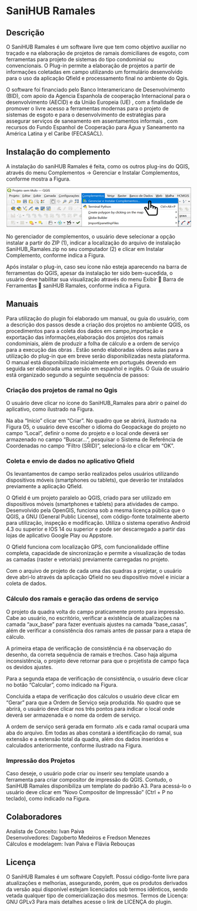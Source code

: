 <html>
<body>
<h1>SaniHUB Ramales</h1>
<h2>Descrição</h2>

O SaniHUB Ramales é um software livre que tem como objetivo auxiliar no traçado e na
elaboração de projetos de ramais domiciliares de esgoto, com ferramentas para projeto de
sistemas do tipo condominial ou convencionais. O Plug-in permite a elaboração de projetos a
partir de informações coletadas em campo utilizando um formulário desenvolvido para o uso
da aplicação Qfield e processamento final no ambiente do Qgis.

O software foi financiado pelo Banco Interamericano de Desenvolvimento (BID), com apoio da
Agencia Espanhola de cooperação Internacional para o desenvolvimento (AECID) e da União
Europeia (UE) , com a finalidade de promover o livre acesso a ferramentas modernas para o
projeto de sistemas de esgoto e para o desenvolvimento de estratégias para assegurar serviços
de saneamento em assentamentos informais , com recursos do Fundo Espanhol de
Cooperação para Água y Saneamento na América Latina y el Caribe (FECASACL).

<h2>Instalação do complemento</h2>

A instalação do saniHUB Ramales é feita, como os outros plug-ins do QGIS, através do menu
Complementos -> Gerenciar e Instalar Complementos, conforme mostra a Figura.

<img src="/icons/img_complemento.png">

No gerenciador de complementos, o usuário deve selecionar a opção instalar a partir do ZIP
(1), indicar a localização do arquivo de instalação SaniHUB_Ramales.zip no seu computador (2)
e clicar em Instalar Complemento, conforme indica a Figura.

Após instalar o plug-in, caso seu ícone não esteja aparecendo na barra de ferramentas do
QGIS, apesar da instalação ter sido bem-sucedida, o usuário deve habilitar sua visualização
através do menu Exibir  Barra de Ferramentas  saniHUB Ramales, conforme indica a
Figura.

<h2>Manuais</h2>

Para utilização do plugin foi elaborado um manual, ou guia do usuário, com a descrição dos
passos desde a criação dos projetos no ambiente QGIS, os procedimentos para a coleta dos
dados em campo,importação e exportação das informações,elaboração dos projetos dos
ramais condominiais, além de produzir a folha de cálculo e a ordem de serviço para a execução
das obras .
Estão sendo elaboradas vídeos aulas para a utilização do plug-in que em breve serão
disponibilizadas nesta plataforma.
O manual está disponibilizado inicialmente em português devendo em seguida ser elaborada
uma versão em espanhol e inglês.
O Guía de usuário está organizado segundo a seguinte sequência de passos:

<h3>Criação dos projetos de ramal no Qgis</h3>

O usuário deve clicar no ícone do SaniHUB_Ramales para abrir o painel do aplicativo, como
ilustrado na Figura.

Na aba “Início” clicar em “Criar”. No quadro que se abrirá, ilustrado na Figura 05, o usuário
deve escolher o idioma do Geopackage do projeto no campo “Local”, definir o nome do
projeto e o local onde deverá ser armazenado no campo “Buscar...”, pesquisar o Sistema de
Referência de Coordenadas no campo “Filtro (SRID)”, selecioná-lo e clicar em “OK”.

<h3>Coleta e envio de dados no aplicativo Qfield</h3>

Os levantamentos de campo serão realizados pelos usuários utilizando dispositivos móveis
(smartphones ou tablets), que deverão ter instalados previamente a aplicação Qfield.

O Qfield é um projeto paralelo ao QGIS, criado para ser utilizado em dispositivos móveis
(smartphones e tablets) para atividades de campo. Desenvolvido pela OpenGIS, funciona sob a
mesma licença pública que o QGIS, a GNU (General Public License), com código-fonte
totalmente aberto para utilização, inspeção e modificação. Utiliza o sistema operativo Android
4.3 ou superior e IOS 14 ou superior e pode ser descarregado a partir das lojas de aplicativo
Google Play ou Appstore.

O Qfield funciona com localização GPS, com funcionalidade offline completa, capacidade de
sincronização e permite a visualização de todas as camadas (raster e vetoriais) previamente
carregadas no projeto.

Com o arquivo de projeto de cada uma das quadras a projetar, o usuário deve abri-lo através
da aplicação Qfield no seu dispositivo móvel e iniciar a coleta de dados.

<h3>Cálculo dos ramais e geração das ordens de serviço</h3>

O projeto da quadra volta do campo praticamente pronto para impressão. Cabe ao usuário, no
escritório, verificar a existência de atualizações na camada “aux_base” para fazer eventuais
ajustes na camada “base_casas”, além de verificar a consistência dos ramais antes de passar
para a etapa de cálculo.

A primeira etapa de verificação de consistência é na observação do desenho, da correta
sequência de ramais e trechos. Caso haja alguma inconsistência, o projeto deve retornar para
que o projetista de campo faça os devidos ajustes.

Para a segunda etapa de verificação de consistência, o usuário deve clicar no botão “Calcular”,
como indicado na Figura.

Concluída a etapa de verificação dos cálculos o usuário deve clicar em “Gerar” para que a
Ordem de Serviço seja produzida. No quadro que se abrirá, o usuário deve clicar nos três
pontos para indicar o local onde deverá ser armazenada e o nome da ordem de serviço.

A ordem de serviço será gerada em formato .xls e cada ramal ocupará uma aba do arquivo. Em
todas as abas constará a identificação do ramal, sua extensão e a extensão total da quadra,
além dos dados inseridos e calculados anteriormente, conforme ilustrado na Figura.

<h3>Impressão dos Projetos</h3>

Caso deseje, o usuário pode criar ou inserir seu template usando a ferramenta para criar
compositor de impressão do QGIS. Contudo, o SaniHUB Ramales disponibiliza um template do
padrão A3. Para acessá-lo o usuário deve clicar em “Novo Compositor de Impressão” (Ctrl + P
no teclado), como indicado na Figura.

<h2>Colaboradores</h2>
Analista de Conceito: Ivan Paiva<br>
Desenvolvedores: Dagoberto Medeiros e Fredson Menezes<br>
Cálculos e modelagem: Ivan Paiva e Flávia Rebouças

<h2>Licença</h2>

O SaniHUB Ramales é um software Copyleft. Possui código-fonte livre para atualizações e
melhorias, assegurando, porém, que os produtos derivados da versão aqui disponível estejam
licenciados sob termos idênticos, sendo vetada qualquer tipo de comercialização dos mesmos.
Termos de Licença: GNU GPLv3
Para mais detalhes acesse o link de LICENÇA do plugin.

</body>
</html>
